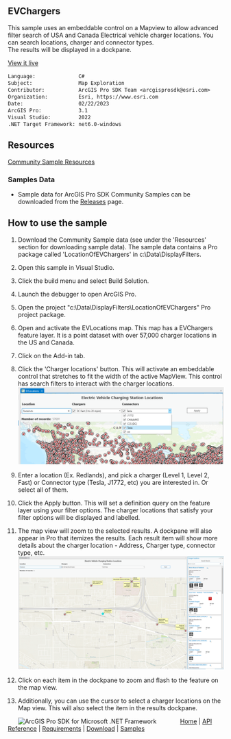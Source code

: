 ## EVChargers

<!-- TODO: Write a brief abstract explaining this sample -->
This sample uses an embeddable control on a Mapview to allow advanced filter search of USA and Canada Electrical vehicle charger locations. You can search locations, charger and connector types.  
The results will be displayed in a dockpane.  
  


<a href="https://pro.arcgis.com/en/pro-app/sdk/" target="_blank">View it live</a>

<!-- TODO: Fill this section below with metadata about this sample-->
```
Language:              C#
Subject:               Map Exploration
Contributor:           ArcGIS Pro SDK Team <arcgisprosdk@esri.com>
Organization:          Esri, https://www.esri.com
Date:                  02/22/2023
ArcGIS Pro:            3.1
Visual Studio:         2022
.NET Target Framework: net6.0-windows
```

## Resources

[Community Sample Resources](https://github.com/Esri/arcgis-pro-sdk-community-samples#resources)

### Samples Data

* Sample data for ArcGIS Pro SDK Community Samples can be downloaded from the [Releases](https://github.com/Esri/arcgis-pro-sdk-community-samples/releases) page.  

## How to use the sample
<!-- TODO: Explain how this sample can be used. To use images in this section, create the image file in your sample project's screenshots folder. Use relative url to link to this image using this syntax: ![My sample Image](FacePage/SampleImage.png) -->
1. Download the Community Sample data (see under the 'Resources' section for downloading sample data).  The sample data contains a Pro package called 'LocationOfEVChargers' in c:\Data\DisplayFilters.    
1. Open this sample in Visual Studio.    
1. Click the build menu and select Build Solution.  
1. Launch the debugger to open ArcGIS Pro.  
1. Open the project "c:\Data\DisplayFilters\LocationOfEVChargers" Pro project package.  
1. Open and activate the EVLocations map. This map has a EVChargers feature layer. It is a point dataset with over 57,000 charger locations in the US and Canada.  
1. Click on the Add-in tab.   
1. Click the 'Charger locations' button. This will activate an embeddable control that stretches to fit the width of the active MapView. This control has search filters to interact with the charger locations.  
![UI](screenshots/search-filter.png)  
  
1. Enter a location (Ex. Redlands), and pick a charger (Level 1, Level 2, Fast) or Connector type (Tesla, J1772, etc) you are interested in. Or select all of them.  
1. Click the Apply button. This will set a definition query on the feature layer using your filter options. The charger locations that satisfy your filter options will be displayed and labelled.  
1. The map view will zoom to the selected results. A dockpane will also appear in Pro that itemizes the results. Each result item will show more details about the charger location - Address, Charger type, connector type, etc.  
![UI](screenshots/search-results.png)  
  
1. Click on each item in the dockpane to zoom and flash to the feature on the map view.  
1. Additionally, you can use the cursor to select a charger locations on the Map view. This will also select the item in the results dockpane.  
  


<!-- End -->

&nbsp;&nbsp;&nbsp;&nbsp;&nbsp;&nbsp;<img src="https://esri.github.io/arcgis-pro-sdk/images/ArcGISPro.png"  alt="ArcGIS Pro SDK for Microsoft .NET Framework" height = "20" width = "20" align="top"  >
&nbsp;&nbsp;&nbsp;&nbsp;&nbsp;&nbsp;&nbsp;&nbsp;&nbsp;&nbsp;&nbsp;&nbsp;
[Home](https://github.com/Esri/arcgis-pro-sdk/wiki) | <a href="https://pro.arcgis.com/en/pro-app/latest/sdk/api-reference" target="_blank">API Reference</a> | [Requirements](https://github.com/Esri/arcgis-pro-sdk/wiki#requirements) | [Download](https://github.com/Esri/arcgis-pro-sdk/wiki#installing-arcgis-pro-sdk-for-net) | <a href="https://github.com/esri/arcgis-pro-sdk-community-samples" target="_blank">Samples</a>

